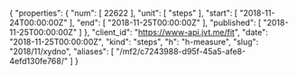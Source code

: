 {
  "properties": {
    "num": [
      22622
    ],
    "unit": [
      "steps"
    ],
    "start": [
      "2018-11-24T00:00:00Z"
    ],
    "end": [
      "2018-11-25T00:00:00Z"
    ],
    "published": [
      "2018-11-25T00:00:00Z"
    ]
  },
  "client_id": "https://www-api.jvt.me/fit",
  "date": "2018-11-25T00:00:00Z",
  "kind": "steps",
  "h": "h-measure",
  "slug": "2018/11/xydno",
  "aliases": [
    "/mf2/c7243988-d95f-45a5-afe8-4efd130fe768/"
  ]
}
